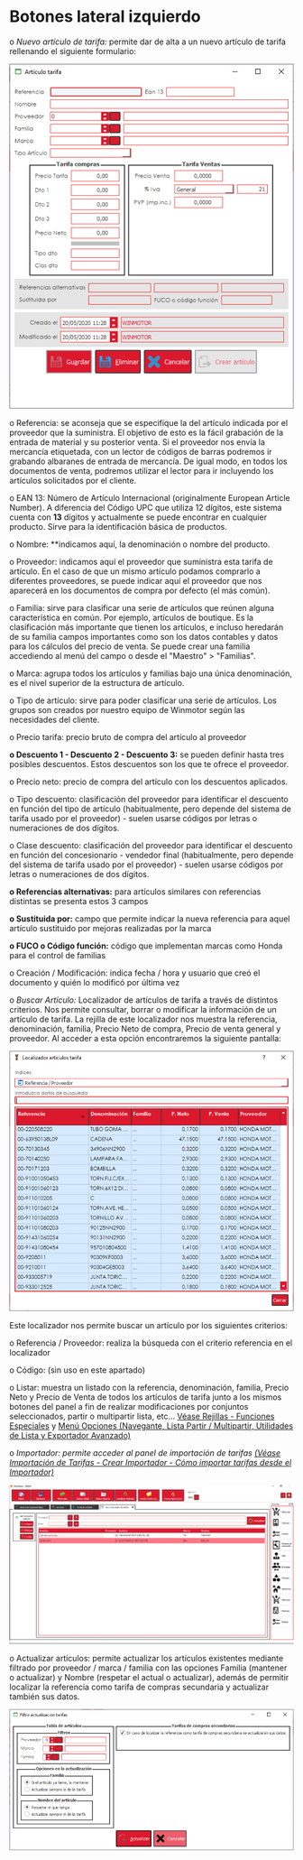 # Botones lateral izquierdo

o _Nuevo artículo de tarifa:_ permite dar de alta a un nuevo artículo de tarifa rellenando el siguiente formulario:

![](<../../../../.gitbook/assets/image (562).png>)

o Referencia: se aconseja que se especifique la del artículo indicada por el proveedor que la suministra. El objetivo de esto es la fácil grabación de la entrada de material y su posterior venta. Si el proveedor nos envía la mercancía etiquetada, con un lector de códigos de barras podremos ir grabando albaranes de entrada de mercancía. De igual modo, en todos los documentos de venta, podremos utilizar el lector para ir incluyendo los artículos solicitados por el cliente.

o EAN 13: Número de Artículo Internacional (originalmente European Article Number). A diferencia del Código UPC que utiliza 12 dígitos, este sistema cuenta con **13** dígitos y actualmente se puede encontrar en cualquier producto. Sirve para la identificación básica de productos.

o Nombre: \*\*indicamos aquí, la denominación o nombre del producto.

o Proveedor: indicamos aquí el proveedor que suministra esta tarifa de artículo. En el caso de que un mismo artículo podamos comprarlo a diferentes proveedores, se puede indicar aquí el proveedor que nos aparecerá en los documentos de compra por defecto (el más común).

o Familia: sirve para clasificar una serie de artículos que reúnen alguna característica en común. Por ejemplo, artículos de boutique. Es la clasificación más importante que tienen los artículos, e incluso heredarán de su familia campos importantes como son los datos contables y datos para los cálculos del precio de venta. Se puede crear una familia accediendo al menú del campo o desde el "Maestro" > "Familias".

o Marca: agrupa todos los artículos y familias bajo una única denominación, es el nivel superior de la estructura de artículo.

o Tipo de artículo: sirve para poder clasificar una serie de artículos. Los grupos son creados por nuestro equipo de Winmotor según las necesidades del cliente.

o Precio tarifa: precio bruto de compra del artículo al proveedor

**o Descuento 1 - Descuento 2 - Descuento 3:** se pueden definir hasta tres posibles descuentos. Estos descuentos son los que te ofrece el proveedor.

o Precio neto: precio de compra del artículo con los descuentos aplicados.

o Tipo descuento: clasificación del proveedor para identificar el descuento en función del tipo de artículo (habitualmente, pero depende del sistema de tarifa usado por el proveedor) - suelen usarse códigos por letras o numeraciones de dos dígitos.

o Clase descuento: clasificación del proveedor para identificar el descuento en función del concesionario - vendedor final (habitualmente, pero depende del sistema de tarifa usado por el proveedor) - suelen usarse códigos por letras o numeraciones de dos dígitos.

**o Referencias alternativas:** para artículos similares con referencias distintas se presenta estos 3 campos

**o Sustituida por:** campo que permite indicar la nueva referencia para aquel artículo sustituido por mejoras realizadas por la marca

**o FUCO o Código función:** código que implementan marcas como Honda para el control de familias

o Creación / Modificación: indica fecha / hora y usuario que creó el documento y quién lo modificó por última vez

o _Buscar Artículo:_ Localizador de artículos de tarifa a través de distintos criterios. Nos permite consultar, borrar o modificar la información de un artículo de tarifa. La rejilla de este localizador nos muestra la referencia, denominación, familia, Precio Neto de compra, Precio de venta general y proveedor. Al acceder a esta opción encontraremos la siguiente pantalla:

![](<../../../../.gitbook/assets/image (563).png>)

Este localizador nos permite buscar un artículo por los siguientes criterios:

o Referencia / Proveedor: realiza la búsqueda con el criterio referencia en el localizador

o Código: (sin uso en este apartado)

o Listar: muestra un listado con la referencia, denominación, familia, Precio Neto y Precio de Venta de todos los artículos de tarifa junto a los mismos botones del panel a fin de realizar modificaciones por conjuntos seleccionados, partir o multipartir lista, etc... [Véase Rejillas - Funciones Especiales](https://winmotor.gitbook.io/project/faq/rejillas-funciones-especiales) y [Menú Opciones (Navegante, Lista Partir / Multipartir, Utilidades de Lista y Exportador Avanzado)](https://winmotor.gitbook.io/project/faq/menu-opciones)

o _Importador: permite acceder al panel de importación de tarifas_ [_(Véase Importación de Tarifas - Crear Importador - Cómo importar tarifas desde el Importador)_](https://winmotor.gitbook.io/project/tutoriales/como-crear-un-importador-de-tarifa-por-marca)

![](<../../../../.gitbook/assets/image (578).png>)

o Actualizar artículos: permite actualizar los artículos existentes mediante filtrado por proveedor / marca / familia con las opciones Familia (mantener o actualizar) y Nombre (respetar el actual o actualizar), además de permitir localizar la referencia como tarifa de compras secundaria y actualizar también sus datos.

![](<../../../../.gitbook/assets/image (579).png>)
